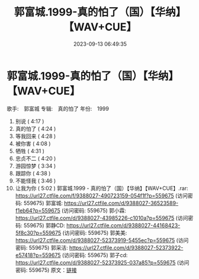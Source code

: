 ﻿---
title: 郭富城.1999-真的怕了（国）【华纳】【WAV+CUE】
date: 2023-09-13 06:49:35
categories: WAV车载音乐、镜像
tags: 华语中文
---
# 郭富城.1999-真的怕了（国）【华纳】【WAV+CUE】

歌手:　郭富城
专辑:　真的怕了
年份:　1999
01. 别说 ( 4:17 )
02. 真的怕了 ( 4:24 )
03. 等我回来 ( 4:28 )
04. 被你害 ( 4:08 )
05. 牺牲 ( 4:31 )
06. 忠贞不二 ( 4:20 )
07. 游园惊梦 ( 3:34 )
08. 跟踪你 ( 4:38 )
09. 不能怪我 ( 3:46 )
10. 让我为你 ( 5:02 )
郭富城.1999 - 真的怕了（国）【华纳】【WAV+CUE】.rar: https://url27.ctfile.com/f/9388027-490723159-054f1f?p=559675
(访问密码: 559675)
郭富城: https://url27.ctfile.com/d/9388027-36523589-f1eb64?p=559675
(访问密码: 559675)
郭小霖: https://url27.ctfile.com/d/9388027-43985226-c1010a?p=559675
(访问密码: 559675)
郭静CD: https://url27.ctfile.com/d/9388027-44168423-5f8c30?p=559675
(访问密码: 559675)
郭美美: https://url27.ctfile.com/d/9388027-52373919-5455ec?p=559675
(访问密码: 559675)
郭采洁: https://url27.ctfile.com/d/9388027-52373922-e57418?p=559675
(访问密码: 559675)
郭子cd: https://url27.ctfile.com/d/9388027-52373925-037a85?p=559675
(访问密码: 559675)
原文：[链接](https://blog.sina.com.cn/s/blog_1647c7e76010313fg.html)